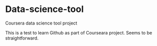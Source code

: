 # Data-science-tool
Coursera data science tool project

This is a test to learn Github as part of Courseara project. Seems to be straightforward. 
